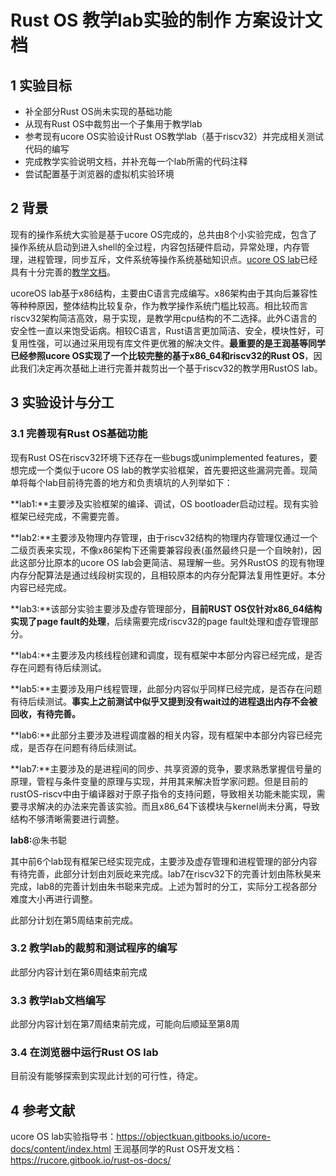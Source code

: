 # Rust OS 教学lab实验的制作 方案设计文档
## 1 实验目标
* 补全部分Rust OS尚未实现的基础功能
* 从现有Rust OS中裁剪出一个子集用于教学lab
* 参考现有ucore OS实验设计Rust OS教学lab（基于riscv32）并完成相关测试代码的编写
* 完成教学实验说明文档，并补充每一个lab所需的代码注释
* 尝试配置基于浏览器的虚拟机实验环境

## 2 背景
现有的操作系统大实验是基于ucore OS完成的，总共由8个小实验完成，包含了操作系统从启动到进入shell的全过程，内容包括硬件启动，异常处理，内存管理，进程管理，同步互斥，文件系统等操作系统基础知识点。[ucore OS lab](https://github.com/chyyuu/ucore_os_lab)已经具有十分完善的[教学文档](https://objectkuan.gitbooks.io/ucore-docs/content/index.html)。

ucoreOS lab基于x86结构，主要由C语言完成编写。x86架构由于其向后兼容性等种种原因，整体结构比较复杂，作为教学操作系统门槛比较高。相比较而言riscv32架构简洁高效，易于实现，是教学用cpu结构的不二选择。此外C语言的安全性一直以来饱受诟病。相较C语言，Rust语言更加简洁、安全，模块性好，可复用性强，可以通过采用现有库文件更优雅的解决文件。**最重要的是王润基等同学已经参照ucore OS实现了一个比较完整的基于x86_64和riscv32的Rust OS**，因此我们决定再次基础上进行完善并裁剪出一个基于riscv32的教学用RustOS lab。

## 3 实验设计与分工
### 3.1 完善现有Rust OS基础功能
现有Rust OS在riscv32环境下还存在一些bugs或unimplemented features，要想完成一个类似于ucore OS lab的教学实验框架，首先要把这些漏洞完善。现简单将每个lab目前待完善的地方和负责填坑的人列举如下：

**lab1:**主要涉及实验框架的编译、调试，OS bootloader启动过程。现有实验框架已经完成，不需要完善。

**lab2:**主要涉及物理内存管理，由于riscv32结构的物理内存管理仅通过一个二级页表来实现，不像x86架构下还需要兼容段表(虽然最终只是一个自映射)，因此这部分比原本的ucore OS lab会更简洁、易理解一些。另外RustOS 的现有物理内存分配算法是通过线段树实现的，且相较原本的内存分配算法复用性更好。本分内容已经完成。

**lab3:**该部分实验主要涉及虚存管理部分，**目前RUST OS仅针对x86_64结构实现了page fault的处理**，后续需要完成riscv32的page fault处理和虚存管理部分。

**lab4:**主要涉及内核线程创建和调度，现有框架中本部分内容已经完成，是否存在问题有待后续测试。

**lab5:**主要涉及用户线程管理，此部分内容似乎同样已经完成，是否存在问题有待后续测试。**事实上之前测试中似乎又提到没有wait过的进程退出内存不会被回收，有待完善。**

**lab6:**此部分主要涉及进程调度器的相关内容，现有框架中本部分内容已经完成，是否存在问题有待后续测试。

**lab7:**主要涉及的是进程间的同步、共享资源的竞争，要求熟悉掌握信号量的原理，管程与条件变量的原理与实现，并用其来解决哲学家问题。但是目前的rustOS-riscv中由于编译器对于原子指令的支持问题，导致相关功能未能实现，需要寻求解决的办法来完善该实验。而且x86_64下该模块与kernel尚未分离，导致结构不够清晰需要进行调整。

**lab8:**@朱书聪

其中前6个lab现有框架已经实现完成，主要涉及虚存管理和进程管理的部分内容有待完善，此部分计划由刘辰屹来完成。lab7在riscv32下的完善计划由陈秋昊来完成，lab8的完善计划由朱书聪来完成。上述为暂时的分工，实际分工视各部分难度大小再进行调整。

此部分计划在第5周结束前完成。

### 3.2 教学lab的裁剪和测试程序的编写
此部分内容计划在第6周结束前完成

### 3.3 教学lab文档编写
此部分内容计划在第7周结束前完成，可能向后顺延至第8周

### 3.4 在浏览器中运行Rust OS lab
目前没有能够探索到实现此计划的可行性，待定。

## 4 参考文献
ucore OS lab实验指导书：https://objectkuan.gitbooks.io/ucore-docs/content/index.html
王润基同学的Rust OS开发文档：https://rucore.gitbook.io/rust-os-docs/
